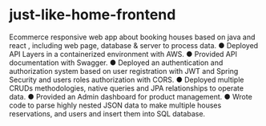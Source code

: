 # just-like-home-frontend
Ecommerce responsive web app about booking houses based on java and react , including web page,
database & server to process data.
● Deployed API Layers in a containerized environment with AWS.
● Provided API documentation with Swagger.
● Deployed an authentication and authorization system based on user registration with JWT and Spring
Security and users roles authorization with CORS.
● Deployed multiple CRUDs methodologies, native queries and JPA relationships to operate data.
● Provided an Admin dashboard for product management.
● Wrote code to parse highly nested JSON data to make multiple houses reservations, and users and
insert them into SQL database.

